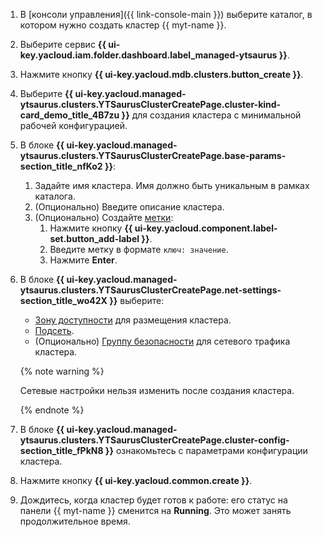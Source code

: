 1. В [консоли управления]({{ link-console-main }}) выберите каталог, в котором нужно создать кластер {{ myt-name }}.
1. Выберите сервис **{{ ui-key.yacloud.iam.folder.dashboard.label_managed-ytsaurus }}**.
1. Нажмите кнопку **{{ ui-key.yacloud.mdb.clusters.button_create }}**.
1. Выберите **{{ ui-key.yacloud.managed-ytsaurus.clusters.YTSaurusClusterCreatePage.cluster-kind-card_demo_title_4B7zu }}** для создания кластера с минимальной рабочей конфигурацией.
1. В блоке **{{ ui-key.yacloud.managed-ytsaurus.clusters.YTSaurusClusterCreatePage.base-params-section_title_nfKo2 }}**:
    1. Задайте имя кластера. Имя должно быть уникальным в рамках каталога.
    1. (Опционально) Введите описание кластера.
    1. (Опционально) Создайте [метки](../../resource-manager/concepts/labels.md):
        1. Нажмите кнопку **{{ ui-key.yacloud.component.label-set.button_add-label }}**.
        1. Введите метку в формате `ключ: значение`.
        1. Нажмите **Enter**.

1. В блоке **{{ ui-key.yacloud.managed-ytsaurus.clusters.YTSaurusClusterCreatePage.net-settings-section_title_wo42X }}** выберите:
    * [Зону доступности](../../overview/concepts/geo-scope) для размещения кластера.
    * [Подсеть](../../vpc/operations/subnet-create.md).
    * (Опционально) [Группу безопасности](../../vpc/concepts/security-groups.md) для сетевого трафика кластера.

    {% note warning %}
       
    Сетевые настройки нельзя изменить после создания кластера.
       
    {% endnote %}

1. В блоке **{{ ui-key.yacloud.managed-ytsaurus.clusters.YTSaurusClusterCreatePage.cluster-config-section_title_fPkN8 }}** ознакомьтесь с параметрами конфигурации кластера.
1. Нажмите кнопку **{{ ui-key.yacloud.common.create }}**.
1. Дождитесь, когда кластер будет готов к работе: его статус на панели {{ myt-name }} сменится на **Running**. Это может занять продолжительное время.